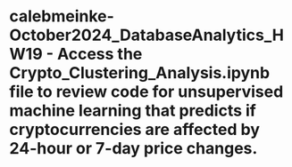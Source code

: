 # calebmeinke-October2024_DatabaseAnalytics_HW19 - Access the Crypto_Clustering_Analysis.ipynb file to review code for unsupervised machine learning that predicts if cryptocurrencies are affected by 24-hour or 7-day price changes.